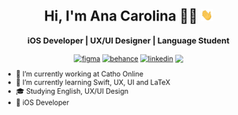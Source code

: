 <h1 align="center">Hi, I'm Ana Carolina 🦻🏽 <img src="https://raw.githubusercontent.com/ABSphreak/ABSphreak/master/gifs/Hi.gif" width="24px" height="24px"></h1>
<h3 align="center">iOS Developer | UX/UI Designer | Language Student</h3>

<p align="center">
<a href="https://www.figma.com/@acarolsf"target="blank"><img align="center" width=48px src="https://camo.githubusercontent.com/a86a8278da4c5b5a43330e1ea28e6ba050007a837128b5dff5b35d5ff0f1248a/68747470733a2f2f63646e2d696d616765732d312e6d656469756d2e636f6d2f6d61782f313630302f312a365867664443566e3831415958363858766432492d674032782e706e67" alt="figma" /></a> <a href="https://behance.net/acarolsf"><img align="center" width=48px src="https://seeklogo.com/images/B/behance-icon-logo-287E5C6D93-seeklogo.com.png" alt="behance" /></a>
<a href="https://www.linkedin.com/in/acarolsf/" target="blank"><img align="center" width=48px src="https://img.icons8.com/color/48/000000/linkedin.png" alt="linkedin" /></a>
<a href = "mailto:cscarol20@gmail.com"><img align="center" width=48px src="https://img.icons8.com/color/48/000000/gmail.png" /></a>
</p>
 
- 🔭  I’m currently working at Catho Online
- 🌱  I’m currently learning Swift, UX, UI and LaTeX
- 🎓  Studying English, UX/UI Design
- 💼  iOS Developer
 
<!-- <img width=300px alt="Unicorn" src="https://media.giphy.com/media/3ohs4BSacFKI7A717y/giphy.gif" /> -->

